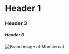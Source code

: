 # Header 1
### Header 3
##### Header 5

![Brand image of Monstercat](https://s3.amazonaws.com/bit-photos/large/8268600.jpeg)
